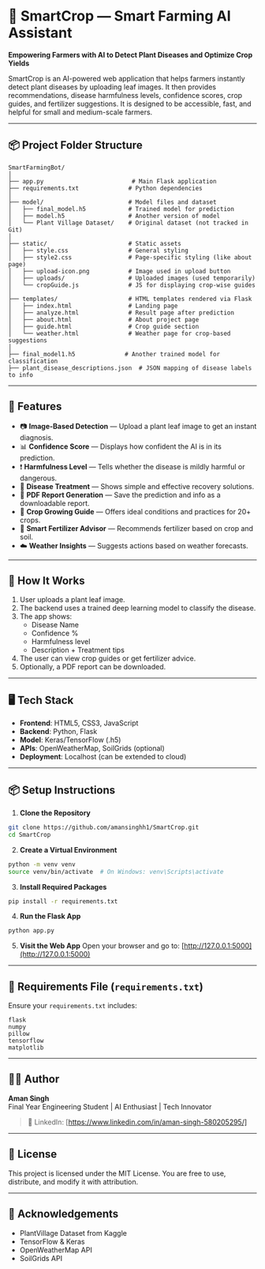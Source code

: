 # 🌿 SmartCrop — Smart Farming AI Assistant

**Empowering Farmers with AI to Detect Plant Diseases and Optimize Crop Yields**

SmartCrop is an AI-powered web application that helps farmers instantly detect plant diseases by uploading leaf images. It then provides recommendations, disease harmfulness levels, confidence scores, crop guides, and fertilizer suggestions. It is designed to be accessible, fast, and helpful for small and medium-scale farmers.

---

## 📦 Project Folder Structure

```
SmartFarmingBot/
│
├── app.py                         # Main Flask application
├── requirements.txt              # Python dependencies
│
├── model/                        # Model files and dataset
│   ├── final_model.h5            # Trained model for prediction
│   ├── model.h5                  # Another version of model
│   └── Plant Village Dataset/    # Original dataset (not tracked in Git)
│
├── static/                       # Static assets
│   ├── style.css                 # General styling
│   ├── style2.css                # Page-specific styling (like about page)
│   ├── upload-icon.png           # Image used in upload button
│   ├── uploads/                  # Uploaded images (used temporarily)
│   └── cropGuide.js              # JS for displaying crop-wise guides
│
├── templates/                    # HTML templates rendered via Flask
│   ├── index.html                # Landing page
│   ├── analyze.html              # Result page after prediction
│   ├── about.html                # About project page
│   ├── guide.html                # Crop guide section
│   └── weather.html              # Weather page for crop-based suggestions
│
├── final_model1.h5              # Another trained model for classification
├── plant_disease_descriptions.json  # JSON mapping of disease labels to info
```

---

## 🚀 Features

- 📷 **Image-Based Detection** — Upload a plant leaf image to get an instant diagnosis.
- 📊 **Confidence Score** — Displays how confident the AI is in its prediction.
- ❗ **Harmfulness Level** — Tells whether the disease is mildly harmful or dangerous.
- 💊 **Disease Treatment** — Shows simple and effective recovery solutions.
- 🧾 **PDF Report Generation** — Save the prediction and info as a downloadable report.
- 🌿 **Crop Growing Guide** — Offers ideal conditions and practices for 20+ crops.
- 🧪 **Smart Fertilizer Advisor** — Recommends fertilizer based on crop and soil.
- ☁️ **Weather Insights** — Suggests actions based on weather forecasts.

---

## 🧠 How It Works

1. User uploads a plant leaf image.
2. The backend uses a trained deep learning model to classify the disease.
3. The app shows:
   - Disease Name
   - Confidence %
   - Harmfulness level
   - Description + Treatment tips
4. The user can view crop guides or get fertilizer advice.
5. Optionally, a PDF report can be downloaded.

---

## 🖥️ Tech Stack

- **Frontend**: HTML5, CSS3, JavaScript
- **Backend**: Python, Flask
- **Model**: Keras/TensorFlow (.h5)
- **APIs**: OpenWeatherMap, SoilGrids (optional)
- **Deployment**: Localhost (can be extended to cloud)

---

## 📦 Setup Instructions

1. **Clone the Repository**
```bash
git clone https://github.com/amansinghh1/SmartCrop.git
cd SmartCrop
```

2. **Create a Virtual Environment**
```bash
python -m venv venv
source venv/bin/activate  # On Windows: venv\Scripts\activate
```

3. **Install Required Packages**
```bash
pip install -r requirements.txt
```

4. **Run the Flask App**
```bash
python app.py
```

5. **Visit the Web App**
Open your browser and go to: [http://127.0.0.1:5000](http://127.0.0.1:5000)

---

## 📝 Requirements File (`requirements.txt`)

Ensure your `requirements.txt` includes:
```
flask
numpy
pillow
tensorflow
matplotlib
```

---

## 👨‍💻 Author

**Aman Singh**  
Final Year Engineering Student | AI Enthusiast | Tech Innovator

> 💼 LinkedIn: [https://www.linkedin.com/in/aman-singh-580205295/]

---

## 📄 License

This project is licensed under the MIT License. You are free to use, distribute, and modify it with attribution.

---

## 🙏 Acknowledgements

- PlantVillage Dataset from Kaggle
- TensorFlow & Keras
- OpenWeatherMap API
- SoilGrids API
